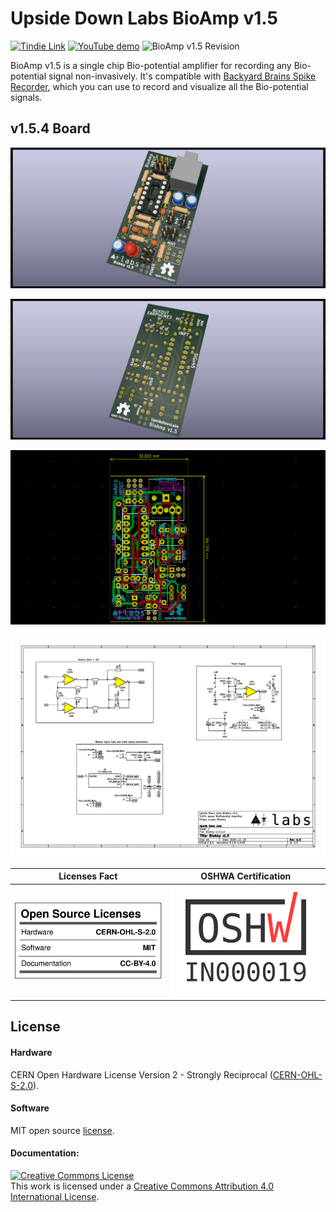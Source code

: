 # Upside Down Labs BioAmp v1.5

[![Tindie Link](https://img.shields.io/badge/Tindie-Buy-important)](https://bit.ly/BioAmp-v1_5) [![YouTube demo](https://img.shields.io/badge/Youtube-Demo-informational)](https://youtu.be/lpylJWzvD1Y) ![BioAmp v1.5 Revision](https://img.shields.io/badge/Version-1.5.4-success)

BioAmp v1.5 is a single chip Bio-potential amplifier for recording any Bio-potential signal non-invasively. It's compatible with [Backyard Brains Spike Recorder](https://backyardbrains.com/products/spikerecorder), which you can use to record and visualize all the Bio-potential signals.

## v1.5.4 Board

![BioAmp v1.5.3 front](images/BioAmp_v1.5.4_front.png
)

![BioAmp v1.5.3 back](images/BioAmp_v1.5.4_back.jpg
)

![BioAmp v1.5.3 dimensions](images/BioAmp_v1.5.4_dimensions.png)

![BioAmp v1.5.3 dimensions](images/schematic.png)

Licenses Fact             |  OSHWA Certification
:-------------------------:|:-------------------------:
<a href="LICENSE.md"><img src="Licenses_facts.svg" width="300" alt="Open Source Licenses Facts"/></a>  | <a href="https://certification.oshwa.org/in000019.html"><img src="OSHW_mark_IN000019.png" width="300" alt="Open Source Hardware Certification mark"/></a>

## License
#### Hardware
CERN Open Hardware License Version 2 - Strongly Reciprocal ([CERN-OHL-S-2.0](https://spdx.org/licenses/CERN-OHL-S-2.0.html)).

#### Software
MIT open source [license](http://opensource.org/licenses/MIT).

#### Documentation:
<a rel="license" href="http://creativecommons.org/licenses/by/4.0/"><img alt="Creative Commons License" style="border-width:0" src="https://i.creativecommons.org/l/by/4.0/88x31.png" /></a><br />This work is licensed under a <a rel="license" href="http://creativecommons.org/licenses/by/4.0/">Creative Commons Attribution 4.0 International License</a>.